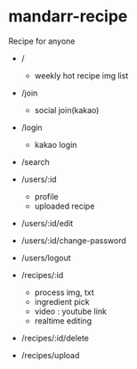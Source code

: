 # mandarr-recipe

Recipe for anyone

- /
  - weekly hot recipe img list
- /join
  - social join(kakao)
- /login
  - kakao login
- /search

- /users/:id
  - profile
  - uploaded recipe
- /users/:id/edit
- /users/:id/change-password
- /users/logout

- /recipes/:id
  - process img, txt
  - ingredient pick
  - video : youtube link
  - realtime editing
- /recipes/:id/delete
- /recipes/upload
